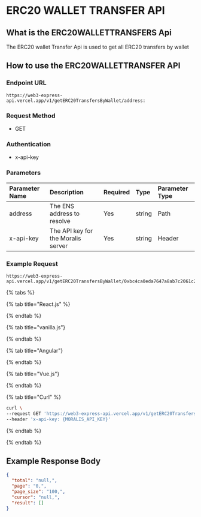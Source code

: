 # ERC20 WALLET TRANSFER API

## What is the ERC20WALLETTRANSFERS Api

The ERC20 wallet Transfer Api is used to get all ERC20 transfers by wallet

<!-- How to call the enpiont  -->

## How to use the ERC20WALLETTRANSFER API

### Endpoint URL

```text
https://web3-express-api.vercel.app/v1/getERC20TransfersByWallet/address:
```

### Request Method

* GET

### Authentication

* x-api-key

### Parameters

| Parameter Name | Description | Required | Type | Parameter Type |
| :--- | :--- | :--- | :--- | :--- |
| address | The ENS address to resolve | Yes | string | Path |
|x-api-key| The API key for the Moralis server | Yes | string | Header |

### Example Request

```text
https://web3-express-api.vercel.app/v1/getERC20TransfersByWallet/0xbc4ca0eda7647a8ab7c2061c2e118a18a936f13d
```

<!-- tabs -->

{% tabs %}

{% tab title="React.js" %}

{% endtab %}

{% tab title="vanilla.js"}

{% endtab %}

{% tab title="Angular"}

{% endtab %}

{% tab title="Vue.js"}

{% endtab %}

{% tab title="Curl" %}

```bash
curl \
--request GET 'https://web3-express-api.vercel.app/v1/getERC20TransfersByWallet/0xbc4ca0eda7647a8ab7c2061c2e118a18a936f13d' \
--header 'x-api-key: {MORALIS_API_KEY}'
```

{% endtab %}

{% endtab %}

## Example Response Body

```json
{
  "total": "null,",
  "page": "0,",
  "page_size": "100,",
  "cursor": "null,",
  "result": []
}
```
